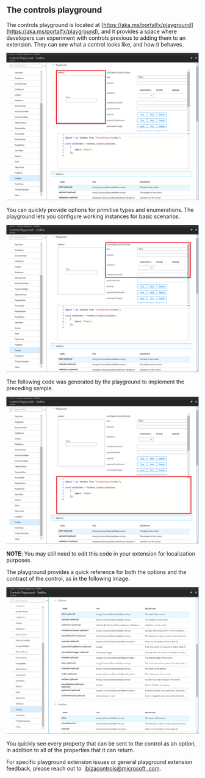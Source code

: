 ## The controls playground 

The controls playground is located at [https://aka.ms/portalfx/playground](https://aka.ms/portalfx/playground), and it provides a space where developers can experiment with controls previous to adding them to an extension. They can see what a control looks like, and how it behaves.

![alt-text](../media/portalfx-controls/playground1.png "A Working Control in the Playground")

You can quickly provide options for primitive types and enumerations.  The playground lets you configure working instances for basic scenarios.

![alt-text](../media/portalfx-controls/playground2.png "Quick customization of provided samples")
 
The following code was generated by the playground to implement the preceding sample. 

![alt-text](../media/portalfx-controls/playground3.png "Code snippets from the latest programming model")

**NOTE**: You may still need to edit this code in your extension for localization purposes.

The playground provides a quick reference for both the options and the contract of the control, as in the following image.
 
![alt-text](../media/portalfx-controls/playground_options.png "Control options and Interfaces")
 
You quickly see every property that can be sent to the control as an option, in addition to all of the properties that it can return.

For specific playground extension issues or general playground extension feedback, please reach out to  <a href="mailto:ibizacontrols@microsoft.com?subject=Playground%20Extension%20issues%20or%20feedback">ibizacontrols@microsoft .com</a>.
